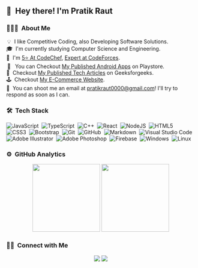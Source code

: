 <!-- ![Aditya Vikram Singh Banner](https://raw.githubusercontent.com/coding-CEO/coding-CEO/master/assets/Aditya%20Vikram%20Singh%20Banner.jpg) -->

## 👋 &nbsp;Hey there! I'm Pratik Raut

### 👨🏻‍💻 &nbsp;About Me

&thinsp;💡&thinsp;&thinsp;&nbsp;I like Competitive Coding, also Developing Software Solutions.\
🎓 &nbsp;I'm currently studying Computer Science and Engineering.\
🥇 &nbsp;I'm [5⭐ At CodeChef](https://www.codechef.com/users/pratikraut0000), [Expert at CodeForces](https://codeforces.com/profile/pratikraut0000).\
&thinsp;📱 &nbsp;&nbsp;You can Checkout [My Published Android Apps](https://play.google.com/store/apps/dev?id=7487676507610842886) on Playstore.\
📰 &nbsp;Checkout [My Published Tech Articles](https://auth.geeksforgeeks.org/user/pratikraut0000/articles) on Geeksforgeeks.\
🕹️ &nbsp;Checkout [My E-Commerce Website](https://gamefever.netlify.app/).\
📧 &nbsp;You can shoot me an email at pratikraut0000@gmail.com! I'll try to respond as soon as I can.

<!-- 📄 &nbsp;Please have a look at my [Resume](https://www.adityavsingh.com/resume.html) for more details about me. I'm open to feedback and suggestions! -->

<!-- <img alt="Night Coding" src="https://raw.githubusercontent.com/coding-CEO/coding-CEO/master/assets/Night-Coding.gif" align="right"/> -->

### 🛠 &nbsp;Tech Stack

![JavaScript](https://img.shields.io/badge/javascript-%23323330.svg?style=for-the-badge&logo=javascript&logoColor=%23F7DF1E)&nbsp;
![TypeScript](https://img.shields.io/badge/typescript-%23007ACC.svg?style=for-the-badge&logo=typescript&logoColor=white)&nbsp;
![C++](https://img.shields.io/badge/c++-%2300599C.svg?style=for-the-badge&logo=c%2B%2B&logoColor=white)&nbsp;
![React](https://img.shields.io/badge/react-%2320232a.svg?style=for-the-badge&logo=react&logoColor=%2361DAFB)&nbsp;
![NodeJS](https://img.shields.io/badge/node.js-6DA55F?style=for-the-badge&logo=node.js&logoColor=white)&nbsp;
![HTML5](https://img.shields.io/badge/html5-%23E34F26.svg?style=for-the-badge&logo=html5&logoColor=white)&nbsp;
![CSS3](https://img.shields.io/badge/css3-%231572B6.svg?style=for-the-badge&logo=css3&logoColor=white)&nbsp;
![Bootstrap](https://img.shields.io/badge/bootstrap-%23563D7C.svg?style=for-the-badge&logo=bootstrap&logoColor=white)&nbsp;
![Git](https://img.shields.io/badge/git-%23F05033.svg?style=for-the-badge&logo=git&logoColor=white)&nbsp;
![GitHub](https://img.shields.io/badge/github-%23121011.svg?style=for-the-badge&logo=github&logoColor=white)&nbsp;
![Markdown](https://img.shields.io/badge/markdown-%23000000.svg?style=for-the-badge&logo=markdown&logoColor=white)&nbsp;
![Visual Studio Code](https://img.shields.io/badge/Visual%20Studio%20Code-0078d7.svg?style=for-the-badge&logo=visual-studio-code&logoColor=white)&nbsp;
![Adobe Illustrator](https://img.shields.io/badge/adobe%20illustrator-%23FF9A00.svg?style=for-the-badge&logo=adobe%20illustrator&logoColor=white)&nbsp;
![Adobe Photoshop](https://img.shields.io/badge/adobe%20photoshop-%2331A8FF.svg?style=for-the-badge&logo=adobe%20photoshop&logoColor=white)&nbsp;
![Firebase](https://img.shields.io/badge/firebase-%23039BE5.svg?style=for-the-badge&logo=firebase)&nbsp;
![Windows](https://img.shields.io/badge/Windows-0078D6?style=for-the-badge&logo=windows&logoColor=white)&nbsp;
![Linux](https://img.shields.io/badge/Linux-FCC624?style=for-the-badge&logo=linux&logoColor=black)&nbsp;

### ⚙️ &nbsp;GitHub Analytics

<p align="center">
  <img height="180em" src="https://github-readme-stats-eight-theta.vercel.app/api?username=coding-CEO&show_icons=true&theme=graywhite&include_all_commits=true&count_private=true" />
  <img height="180em" src="https://github-readme-stats.vercel.app/api/top-langs/?username=coding-CEO&layout=compact" />
</p>

### 🤝🏻 &nbsp;Connect with Me

<p align="center">
<a href="https://linkedin.com/in/ipratikraut"><img src="https://img.shields.io/badge/-Pratik%20Arvind%20Raut-0077B5?style=flat-square&logo=Linkedin&logoColor=white"/></a>
<a href="mailto:pratikraut0000@gmail.com"><img src="https://img.shields.io/badge/-pratikraut0000@gmail.com-D14836?style=flat-square&logo=Gmail&logoColor=white"/></a>
</p>
